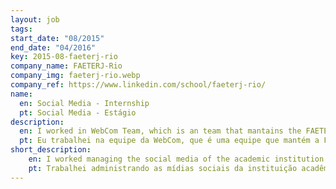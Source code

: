 ```yaml
---
layout: job
tags:
start_date: "08/2015"
end_date: "04/2016"
key: 2015-08-faeterj-rio
company_name: FAETERJ-Rio
company_img: faeterj-rio.webp
company_ref: https://www.linkedin.com/school/faeterj-rio/
name:
  en: Social Media - Internship
  pt: Social Media - Estágio
description:
  en: I worked in WebCom Team, which is an team that mantains the FAETERJ Social Medias(Facebook, Wordpress) and focus a lot on User interactions using a lot of marketing techniques, and agile praticles.
  pt: Eu trabalhei na equipe da WebCom, que é uma equipe que mantém a FAETERJ Social Medias (Facebook, WordPress) e foca muito nas interações do usuário usando muitas técnicas de marketing e práticas ágeis.
short_description:
    en: I worked managing the social media of the academic institution developing material focused on the IT public and searching for more effective forms of communication.
    pt: Trabalhei administrando as mídias sociais da instituição acadêmica desenvolvendo material focado ao público de TI e busca de formas mais efetivas de comunicação.
---
```

